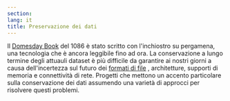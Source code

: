 ```yaml
---
section: 
lang: it
title: Preservazione dei dati
---
```

Il [Domesday Book](https:/it.wikipedia.org/wiki/Domesday_Book) del 1086 è stato scritto con l'inchiostro su pergamena, una tecnologia che è ancora leggibile fino ad ora. La conservazione a lungo termine degli attuauli dataset è più difficile da garantire ai nostri giorni a causa dell'incertezza sul futuro dei [formati di file](/glossary/it/file-format/) , architetture, supporti di memoria e connettività di rete. Progetti che mettono un accento particolare sulla conservazione dei dati assumendo  una varietà di approcci per risolvere questi problemi.
